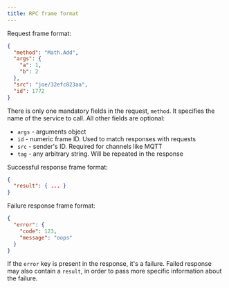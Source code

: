 ```yaml
---
title: RPC frame format
---
```


Request frame format:

```json
{
  "method": "Math.Add",
  "args": {
    "a": 1,
    "b": 2
  },
  "src": "joe/32efc823aa",
  "id": 1772
}
```

There is only one mandatory fields in the request, `method`. It specifies the
name of the service to call. All other fields are optional:

- `args` - arguments object
- `id` - numeric frame ID. Used to match responses with requests
- `src` - sender's ID. Required for channels like MQTT
- `tag` - any arbitrary string. Will be repeated in the response

Successful response frame format:

```json
{
  "result": { ... }
}
```

Failure response frame format:

```json
{
  "error": {
    "code": 123,
    "message": "oops"
  }
}
```

If the `error` key is present in the response, it's a failure. Failed
response may also contain a `result`, in order to pass more specific
information about the failure.
